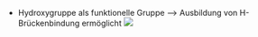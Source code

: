 - Hydroxygruppe als funktionelle Gruppe 
--> Ausbildung von H-Brückenbindung ermöglicht 
![](Pasted%20image%2020231026165824.png)
